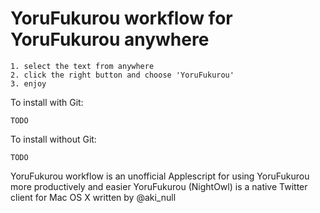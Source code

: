# YoruFukurou workflow for YoruFukurou anywhere

    1. select the text from anywhere
    2. click the right button and choose 'YoruFukurou'
    3. enjoy


To install with Git:

    TODO


To install without Git:

    TODO


YoruFukurou workflow is an unofficial Applescript for using YoruFukurou more productively and easier
YoruFukurou (NightOwl) is a native Twitter client for Mac OS X written by @aki_null 